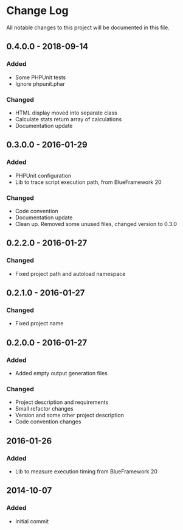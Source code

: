 # Change Log
All notable changes to this project will be documented in this file.

## 0.4.0.0 - 2018-09-14
### Added
* Some PHPUnit tests
* Ignore phpunit.phar
### Changed
* HTML display moved into separate class
* Calculate stats return array of calculations
* Documentation update

## 0.3.0.0 - 2016-01-29
### Added
* PHPUnit configuration
* Lib to trace script execution path, from BlueFramework 20
### Changed
* Code convention
* Documentation update
* Clean up. Removed some unused files, changed version to 0.3.0

## 0.2.2.0 - 2016-01-27
### Changed
* Fixed project path and autoload namespace

## 0.2.1.0 - 2016-01-27
### Changed
* Fixed project name

## 0.2.0.0 - 2016-01-27
### Added
* Added empty output generation files
### Changed
* Project description and requirements
* Small refactor changes
* Version and some other project description
* Code convention changes

## 2016-01-26
### Added
* Lib to measure execution timing from BlueFramework 20

## 2014-10-07
### Added
* Initial commit
